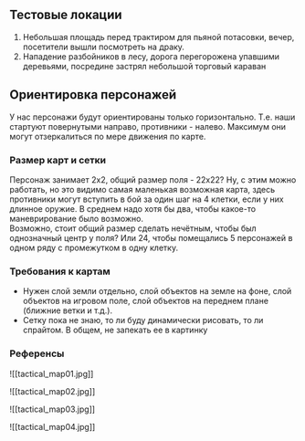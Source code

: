 ## Тестовые локации

1. Небольшая площадь перед трактиром для пьяной потасовки, вечер, посетители вышли посмотреть на драку.  
2. Нападение разбойников в лесу, дорога перегорожена упавшими деревьями, посредине застрял небольшой торговый караван

## Ориентировка персонажей

У нас персонажи будут ориентированы только горизонтально. Т.е. наши стартуют повернутыми направо, противники - налево. Максимум они могут отзеркалиться по мере движения по карте.

### Размер карт и сетки

Персонаж занимает 2х2, общий размер поля - 22х22?
Ну, с этим можно работать, но это видимо самая маленькая возможная карта, здесь противники могут вступить в бой за один шаг на 4 клетки, если у них длинное оружие. В среднем надо хотя бы два, чтобы какое-то маневрирование было возможно.  
Возможно, стоит общий размер сделать нечётным, чтобы был однозначный центр у поля? Или 24, чтобы помещались 5 персонажей в одном ряду с промежутком в одну клетку.

### Требования к картам

* Нужен слой земли отдельно, слой объектов на земле на фоне, слой объектов на игровом поле, слой объектов на переднем плане (ближние ветки и т.д.).
* Сетку пока не знаю, то ли буду динамически рисовать, то ли спрайтом. В общем, не запекать ее в картинку

### Референсы

![[tactical_map01.jpg]]

![[tactical_map02.jpg]]

![[tactical_map03.jpg]]

![[tactical_map04.jpg]]